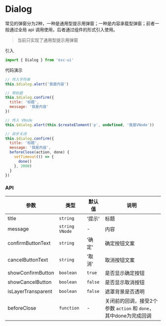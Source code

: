 # Dialog

常见的弹窗分为2种，一种是通用型提示用弹窗；一种是内容承载型弹窗；前者一般通过全局 api 调用使用，后者通过组件的形式引入使用。

> 当前只实现了通用型提示用弹窗

引入

```js
import { Dialog } from 'esc-ui'
```

代码演示

```js
// 传入字符串
this.$dialog.alert('我是内容')

// 带标题
this.$dialog.confirm({
  title: '标题',
  message: '我是内容'
})

// 传入 VNode
this.$dialog.alert(this.$createElement('p', undefined, '我是VNode'))

// 异步关闭
this.$dialog.confirm({
  title: '标题',
  message: '我是内容',
  beforeClose(action, done) {
    setTimeout(() => {
      done()
    }, 2000)
  }
})
```

### API

参数|类型|默认值|说明
----|----|-----|----
title|`string`|'提示'|标题
message|`string` `VNode`|-|内容
confirmButtonText|`string`|'确 定'|确定按钮文案
cancelButtonText|`string`|'取 消'|取消按钮文案
showConfirmButton|`boolean`|`true`|是否显示确定按钮
showCancelButton|`boolean`|`false`|是否显示取消按钮
isLayerTransparent|`boolean`|`false`|遮罩背景是否透明
beforeClose|`function`|-|关闭前的回调，接受2个参数 `action` 和 `done`，其中done为完成回调
